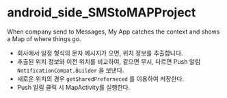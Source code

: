 # android_side_SMStoMAPProject
When company send to Messages, My App catches the context and shows a Map of where things go.

- 회사에서 일정 형식의 문자 메시지가 오면, 위치 정보를 추출합니다.
- 추출된 위치 정보와 이전 위치를 비교하여, 같으면 무시, 다르면 Push 알림 ``` NotificationCompat.Builder ``` 을 보낸다.
- 새로운 위치의 경우 ``` getSharedPreferneced ``` 를 이용하여 저장한다.
- Push 알림 클릭 시 MapActivity를 실행한다.
